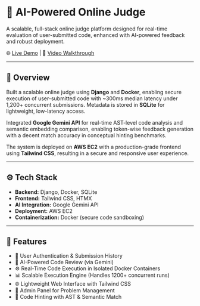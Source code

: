 # 🧠 AI-Powered Online Judge

A scalable, full-stack online judge platform designed for real-time evaluation of user-submitted code, enhanced with AI-powered feedback and robust deployment.

🌐 [Live Demo](http://13.60.72.253/home/) | 🎥 [Video Walkthrough](https://www.loom.com/share/6286f60e130a4b87a61643fcb18bebc0?sid=9a051ceb-e91d-42e1-ad30-c880720333a6)

---

## 🚀 Overview

Built a scalable online judge using **Django** and **Docker**, enabling secure execution of user-submitted code with ~300ms median latency under 1,200+ concurrent submissions. Metadata is stored in **SQLite** for lightweight, low-latency access.

Integrated **Google Gemini API** for real-time AST-level code analysis and semantic embedding comparison, enabling token-wise feedback generation with a decent match accuracy in conceptual hinting benchmarks.

The system is deployed on **AWS EC2** with a production-grade frontend using **Tailwind CSS**, resulting in a secure and responsive user experience.

---

## ⚙️ Tech Stack

- **Backend:** Django, Docker, SQLite
- **Frontend:** Tailwind CSS, HTMX
- **AI Integration:** Google Gemini API 
- **Deployment:** AWS EC2 
- **Containerization:** Docker (secure code sandboxing)

---

## 🔑 Features

- 👤 User Authentication & Submission History
- 🧠 AI-Powered Code Review (via Gemini)
- ⚙️ Real-Time Code Execution in Isolated Docker Containers
- 📊 Scalable Execution Engine (Handles 1200+ concurrent runs)
- 🌐 Lightweight Web Interface with Tailwind CSS
- 📁 Admin Panel for Problem Management
- 📄 Code Hinting with AST & Semantic Match
